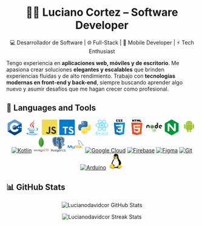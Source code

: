 <h1 align="center">👨‍💻 Luciano Cortez – Software Developer</h1>

<p align="center">
💻 Desarrollador de Software | 🌐 Full-Stack | 📱 Mobile Developer | ⚡ Tech Enthusiast
</p>

<p align="left">
Tengo experiencia en <strong>aplicaciones web, móviles y de escritorio</strong>.  
Me apasiona crear soluciones <strong>elegantes y escalables</strong> que brinden experiencias fluidas y de alto rendimiento.  
Trabajo con <strong>tecnologías modernas en front-end y back-end</strong>, siempre buscando aprender algo nuevo y asumir desafíos que me hagan crecer como profesional.
</p>

<h2>🚀 Languages and Tools</h2>

<p align="center">
<a href="https://isocpp.org/" target="_blank"><img src="https://raw.githubusercontent.com/devicons/devicon/master/icons/cplusplus/cplusplus-original.svg" width="42" height="42" alt="C++" /></a>
<a href="https://www.java.com/" target="_blank"><img src="https://raw.githubusercontent.com/devicons/devicon/master/icons/java/java-original.svg" width="42" height="42" alt="Java" /></a>
<a href="https://developer.mozilla.org/docs/Web/JavaScript" target="_blank"><img src="https://raw.githubusercontent.com/devicons/devicon/master/icons/javascript/javascript-original.svg" width="42" height="42" alt="JavaScript" /></a>
<a href="https://www.typescriptlang.org/" target="_blank"><img src="https://raw.githubusercontent.com/devicons/devicon/master/icons/typescript/typescript-original.svg" width="42" height="42" alt="TypeScript" /></a>
<a href="https://www.python.org/" target="_blank"><img src="https://raw.githubusercontent.com/devicons/devicon/master/icons/python/python-original.svg" width="42" height="42" alt="Python" /></a>
<a href="https://react.dev/" target="_blank"><img src="https://raw.githubusercontent.com/devicons/devicon/master/icons/react/react-original-wordmark.svg" width="42" height="42" alt="React" /></a>
<a href="https://developer.mozilla.org/docs/Web/CSS" target="_blank"><img src="https://raw.githubusercontent.com/devicons/devicon/master/icons/css3/css3-original-wordmark.svg" width="42" height="42" alt="CSS3" /></a>
<a href="https://developer.mozilla.org/docs/Web/HTML" target="_blank"><img src="https://raw.githubusercontent.com/devicons/devicon/master/icons/html5/html5-original-wordmark.svg" width="42" height="42" alt="HTML5" /></a>
<a href="https://nodejs.org/" target="_blank"><img src="https://raw.githubusercontent.com/devicons/devicon/master/icons/nodejs/nodejs-original-wordmark.svg" width="42" height="42" alt="Node.js" /></a>
<a href="https://nginx.org/" target="_blank"><img src="https://raw.githubusercontent.com/devicons/devicon/master/icons/nginx/nginx-original.svg" width="42" height="42" alt="NGINX" /></a>
<a href="https://developer.android.com/" target="_blank"><img src="https://raw.githubusercontent.com/devicons/devicon/master/icons/android/android-original-wordmark.svg" width="42" height="42" alt="Android" /></a>
<a href="https://kotlinlang.org/" target="_blank"><img src="https://www.vectorlogo.zone/logos/kotlinlang/kotlinlang-icon.svg" width="42" height="42" alt="Kotlin" /></a>
<a href="https://www.mongodb.com/" target="_blank"><img src="https://raw.githubusercontent.com/devicons/devicon/master/icons/mongodb/mongodb-original-wordmark.svg" width="42" height="42" alt="MongoDB" /></a>
<a href="https://www.postgresql.org/" target="_blank"><img src="https://raw.githubusercontent.com/devicons/devicon/master/icons/postgresql/postgresql-original-wordmark.svg" width="42" height="42" alt="PostgreSQL" /></a>
<a href="https://www.mysql.com/" target="_blank"><img src="https://raw.githubusercontent.com/devicons/devicon/master/icons/mysql/mysql-original-wordmark.svg" width="42" height="42" alt="MySQL" /></a>
<a href="https://cloud.google.com/" target="_blank"><img src="https://www.vectorlogo.zone/logos/google_cloud/google_cloud-icon.svg" width="42" height="42" alt="Google Cloud" /></a>
<a href="https://firebase.google.com/" target="_blank"><img src="https://www.vectorlogo.zone/logos/firebase/firebase-icon.svg" width="42" height="42" alt="Firebase" /></a>
<a href="https://www.figma.com/" target="_blank"><img src="https://www.vectorlogo.zone/logos/figma/figma-icon.svg" width="42" height="42" alt="Figma" /></a>
<a href="https://git-scm.com/" target="_blank"><img src="https://www.vectorlogo.zone/logos/git-scm/git-scm-icon.svg" width="42" height="42" alt="Git" /></a>
<a href="https://www.arduino.cc/" target="_blank"><img src="https://cdn.worldvectorlogo.com/logos/arduino-1.svg" width="42" height="42" alt="Arduino" /></a>
<a href="https://www.linux.org/" target="_blank"><img src="https://raw.githubusercontent.com/devicons/devicon/master/icons/linux/linux-original.svg" width="42" height="42" alt="Linux" /></a>
</p>

<h2>📊 GitHub Stats</h2>

<p align="center">
<img src="https://github-readme-stats.vercel.app/api?username=Lucianodavidcor&show_icons=true&theme=dark&hide_border=true" alt="Lucianodavidcor GitHub Stats" />
</p>

<p align="center">
<img src="https://github-readme-streak-stats.herokuapp.com/?user=Lucianodavidcor&theme=dark&hide_border=true" alt="Lucianodavidcor Streak Stats" />
</p>
